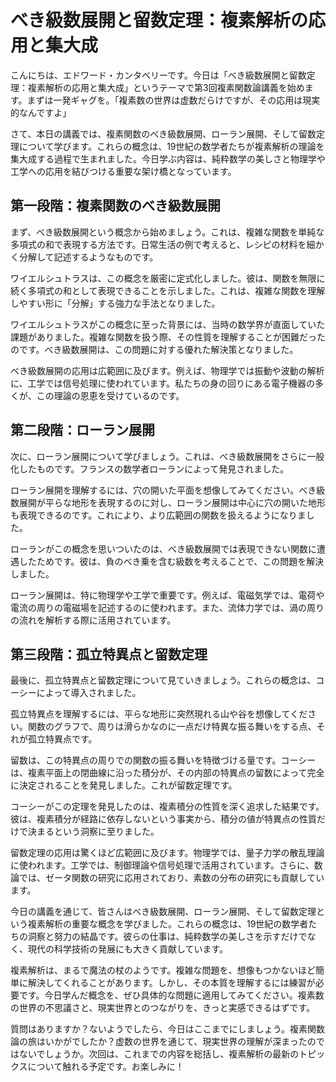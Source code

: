# べき級数展開と留数定理：複素解析の応用と集大成

こんにちは、エドワード・カンタベリーです。今日は「べき級数展開と留数定理：複素解析の応用と集大成」というテーマで第3回複素関数論講義を始めます。まずは一発ギャグを。「複素数の世界は虚数だらけですが、その応用は現実的なんですよ」

さて、本日の講義では、複素関数のべき級数展開、ローラン展開、そして留数定理について学びます。これらの概念は、19世紀の数学者たちが複素解析の理論を集大成する過程で生まれました。今日学ぶ内容は、純粋数学の美しさと物理学や工学への応用を結びつける重要な架け橋となっています。

## 第一段階：複素関数のべき級数展開

まず、べき級数展開という概念から始めましょう。これは、複雑な関数を単純な多項式の和で表現する方法です。日常生活の例で考えると、レシピの材料を細かく分解して記述するようなものです。

ワイエルシュトラスは、この概念を厳密に定式化しました。彼は、関数を無限に続く多項式の和として表現できることを示しました。これは、複雑な関数を理解しやすい形に「分解」する強力な手法となりました。

ワイエルシュトラスがこの概念に至った背景には、当時の数学界が直面していた課題がありました。複雑な関数を扱う際、その性質を理解することが困難だったのです。べき級数展開は、この問題に対する優れた解決策となりました。

べき級数展開の応用は広範囲に及びます。例えば、物理学では振動や波動の解析に、工学では信号処理に使われています。私たちの身の回りにある電子機器の多くが、この理論の恩恵を受けているのです。

## 第二段階：ローラン展開

次に、ローラン展開について学びましょう。これは、べき級数展開をさらに一般化したものです。フランスの数学者ローランによって発見されました。

ローラン展開を理解するには、穴の開いた平面を想像してみてください。べき級数展開が平らな地形を表現するのに対し、ローラン展開は中心に穴の開いた地形も表現できるのです。これにより、より広範囲の関数を扱えるようになりました。

ローランがこの概念を思いついたのは、べき級数展開では表現できない関数に遭遇したためです。彼は、負のべき乗を含む級数を考えることで、この問題を解決しました。

ローラン展開は、特に物理学や工学で重要です。例えば、電磁気学では、電荷や電流の周りの電磁場を記述するのに使われます。また、流体力学では、渦の周りの流れを解析する際に活用されています。

## 第三段階：孤立特異点と留数定理

最後に、孤立特異点と留数定理について見ていきましょう。これらの概念は、コーシーによって導入されました。

孤立特異点を理解するには、平らな地形に突然現れる山や谷を想像してください。関数のグラフで、周りは滑らかなのに一点だけ特異な振る舞いをする点、それが孤立特異点です。

留数は、この特異点の周りでの関数の振る舞いを特徴づける量です。コーシーは、複素平面上の閉曲線に沿った積分が、その内部の特異点の留数によって完全に決定されることを発見しました。これが留数定理です。

コーシーがこの定理を発見したのは、複素積分の性質を深く追求した結果です。彼は、複素積分が経路に依存しないという事実から、積分の値が特異点の性質だけで決まるという洞察に至りました。

留数定理の応用は驚くほど広範囲に及びます。物理学では、量子力学の散乱理論に使われます。工学では、制御理論や信号処理で活用されています。さらに、数論では、ゼータ関数の研究に応用されており、素数の分布の研究にも貢献しています。

今日の講義を通じて、皆さんはべき級数展開、ローラン展開、そして留数定理という複素解析の重要な概念を学びました。これらの概念は、19世紀の数学者たちの洞察と努力の結晶です。彼らの仕事は、純粋数学の美しさを示すだけでなく、現代の科学技術の発展にも大きく貢献しています。

複素解析は、まるで魔法の杖のようです。複雑な問題を、想像もつかないほど簡単に解決してくれることがあります。しかし、その本質を理解するには練習が必要です。今日学んだ概念を、ぜひ具体的な問題に適用してみてください。複素数の世界の不思議さと、現実世界とのつながりを、きっと実感できるはずです。

質問はありますか？ないようでしたら、今日はここまでにしましょう。複素関数論の旅はいかがでしたか？虚数の世界を通じて、現実世界の理解が深まったのではないでしょうか。次回は、これまでの内容を総括し、複素解析の最新のトピックスについて触れる予定です。お楽しみに！

